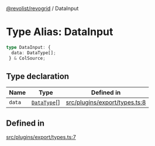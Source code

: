 [@revolist/revogrid](README.md) / DataInput

# Type Alias: DataInput

```ts
type DataInput: {
  data: DataType[];
 } & ColSource;
```

## Type declaration

| Name | Type | Defined in |
| ------ | ------ | ------ |
| `data` | [`DataType`](TypeAlias.DataType.md)[] | [src/plugins/export/types.ts:8](https://github.com/revolist/revogrid/blob/3cf03d1039e53d8581c1791130c13324e129dd40/src/plugins/export/types.ts#L8) |

## Defined in

[src/plugins/export/types.ts:7](https://github.com/revolist/revogrid/blob/3cf03d1039e53d8581c1791130c13324e129dd40/src/plugins/export/types.ts#L7)
